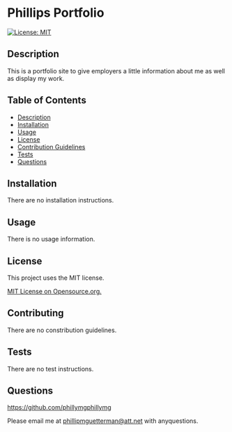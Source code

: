 
  # Phillips Portfolio

  [![License: MIT](https://img.shields.io/badge/License-MIT-yellow.svg)](https://opensource.org/licenses/MIT)
## Description

This is a portfolio site to give employers a little information about me as well as display my work.

## Table of Contents
* [Description](#description)
* [Installation](#installation)
* [Usage](#usage)
* [License](#license)
* [Contribution Guidelines](#contributing)
* [Tests](#tests)
* [Questions](#questions) 

## Installation

There are no installation instructions.

## Usage

There is no usage information.


## License
This project uses the MIT license.

[MIT License on Opensource.org.](https://opensource.org/license/mit/)


## Contributing

There are no constribution guidelines.

## Tests

There are no test instructions.

## Questions

https://github.com/phillymgphillymg

Please email me at phillipmguetterman@att.net with anyquestions.
 